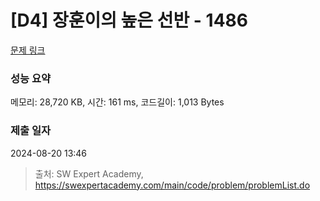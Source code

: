 # [D4] 장훈이의 높은 선반 - 1486 

[문제 링크](https://swexpertacademy.com/main/code/problem/problemDetail.do?contestProbId=AV2b7Yf6ABcBBASw) 

### 성능 요약

메모리: 28,720 KB, 시간: 161 ms, 코드길이: 1,013 Bytes

### 제출 일자

2024-08-20 13:46



> 출처: SW Expert Academy, https://swexpertacademy.com/main/code/problem/problemList.do